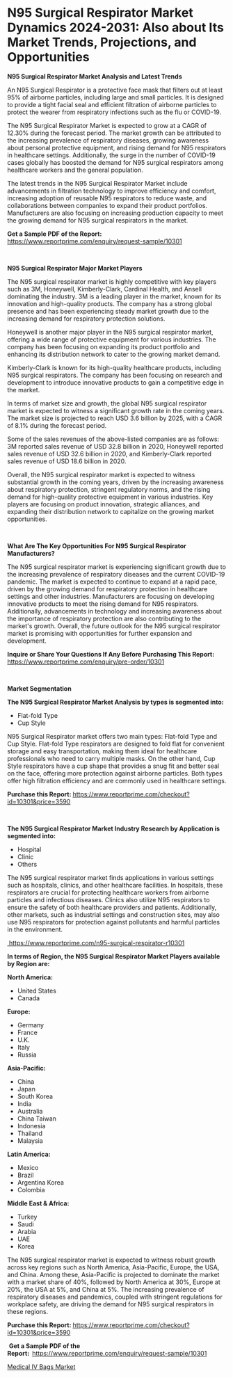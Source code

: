 <p><h1>N95 Surgical Respirator Market Dynamics 2024-2031: Also about Its Market Trends, Projections, and Opportunities</h1></p><p><strong>N95 Surgical Respirator Market Analysis and Latest Trends</strong></p>
<p><p>An N95 Surgical Respirator is a protective face mask that filters out at least 95% of airborne particles, including large and small particles. It is designed to provide a tight facial seal and efficient filtration of airborne particles to protect the wearer from respiratory infections such as the flu or COVID-19.</p><p>The N95 Surgical Respirator Market is expected to grow at a CAGR of 12.30% during the forecast period. The market growth can be attributed to the increasing prevalence of respiratory diseases, growing awareness about personal protective equipment, and rising demand for N95 respirators in healthcare settings. Additionally, the surge in the number of COVID-19 cases globally has boosted the demand for N95 surgical respirators among healthcare workers and the general population.</p><p>The latest trends in the N95 Surgical Respirator Market include advancements in filtration technology to improve efficiency and comfort, increasing adoption of reusable N95 respirators to reduce waste, and collaborations between companies to expand their product portfolios. Manufacturers are also focusing on increasing production capacity to meet the growing demand for N95 surgical respirators in the market.</p></p>
<p><strong>Get a Sample PDF of the Report:&nbsp;</strong> <a href="https://www.reportprime.com/enquiry/request-sample/10301">https://www.reportprime.com/enquiry/request-sample/10301</a></p>
<p>&nbsp;</p>
<p><strong>N95 Surgical Respirator Major Market Players</strong></p>
<p><p>The N95 surgical respirator market is highly competitive with key players such as 3M, Honeywell, Kimberly-Clark, Cardinal Health, and Ansell dominating the industry. 3M is a leading player in the market, known for its innovation and high-quality products. The company has a strong global presence and has been experiencing steady market growth due to the increasing demand for respiratory protection solutions.</p><p>Honeywell is another major player in the N95 surgical respirator market, offering a wide range of protective equipment for various industries. The company has been focusing on expanding its product portfolio and enhancing its distribution network to cater to the growing market demand.</p><p>Kimberly-Clark is known for its high-quality healthcare products, including N95 surgical respirators. The company has been focusing on research and development to introduce innovative products to gain a competitive edge in the market.</p><p>In terms of market size and growth, the global N95 surgical respirator market is expected to witness a significant growth rate in the coming years. The market size is projected to reach USD 3.6 billion by 2025, with a CAGR of 8.1% during the forecast period.</p><p>Some of the sales revenues of the above-listed companies are as follows: 3M reported sales revenue of USD 32.8 billion in 2020, Honeywell reported sales revenue of USD 32.6 billion in 2020, and Kimberly-Clark reported sales revenue of USD 18.6 billion in 2020.</p><p>Overall, the N95 surgical respirator market is expected to witness substantial growth in the coming years, driven by the increasing awareness about respiratory protection, stringent regulatory norms, and the rising demand for high-quality protective equipment in various industries. Key players are focusing on product innovation, strategic alliances, and expanding their distribution network to capitalize on the growing market opportunities.</p></p>
<p>&nbsp;</p>
<p><strong>What Are The Key Opportunities For N95 Surgical Respirator Manufacturers?</strong></p>
<p><p>The N95 surgical respirator market is experiencing significant growth due to the increasing prevalence of respiratory diseases and the current COVID-19 pandemic. The market is expected to continue to expand at a rapid pace, driven by the growing demand for respiratory protection in healthcare settings and other industries. Manufacturers are focusing on developing innovative products to meet the rising demand for N95 respirators. Additionally, advancements in technology and increasing awareness about the importance of respiratory protection are also contributing to the market's growth. Overall, the future outlook for the N95 surgical respirator market is promising with opportunities for further expansion and development.</p></p>
<p><strong>Inquire or Share Your Questions If Any Before Purchasing This Report:</strong> <a href="https://www.reportprime.com/enquiry/pre-order/10301">https://www.reportprime.com/enquiry/pre-order/10301</a></p>
<p>&nbsp;</p>
<p><strong>Market Segmentation</strong></p>
<p><strong>The N95 Surgical Respirator Market Analysis by types is segmented into:</strong></p>
<p><ul><li>Flat-fold Type</li><li>Cup Style</li></ul></p>
<p><p>N95 Surgical Respirator market offers two main types: Flat-fold Type and Cup Style. Flat-fold Type respirators are designed to fold flat for convenient storage and easy transportation, making them ideal for healthcare professionals who need to carry multiple masks. On the other hand, Cup Style respirators have a cup shape that provides a snug fit and better seal on the face, offering more protection against airborne particles. Both types offer high filtration efficiency and are commonly used in healthcare settings.</p></p>
<p><strong>Purchase this Report:&nbsp;</strong><a href="https://www.reportprime.com/checkout?id=10301&price=3590">https://www.reportprime.com/checkout?id=10301&price=3590</a></p>
<p>&nbsp;</p>
<p><strong>The N95 Surgical Respirator Market Industry Research by Application is segmented into:</strong></p>
<p><ul><li>Hospital</li><li>Clinic</li><li>Others</li></ul></p>
<p><p>The N95 surgical respirator market finds applications in various settings such as hospitals, clinics, and other healthcare facilities. In hospitals, these respirators are crucial for protecting healthcare workers from airborne particles and infectious diseases. Clinics also utilize N95 respirators to ensure the safety of both healthcare providers and patients. Additionally, other markets, such as industrial settings and construction sites, may also use N95 respirators for protection against pollutants and harmful particles in the environment.</p></p>
<p><a href="https://www.reportprime.com/n95-surgical-respirator-r10301">&nbsp;https://www.reportprime.com/n95-surgical-respirator-r10301</a></p>
<p><strong>In terms of Region, the N95 Surgical Respirator Market Players available by Region are:</strong></p>
<p>
    <p> <strong> North America: </strong>
        <ul>
            <li>United States</li>
            <li>Canada</li>
        </ul>
        </p> 
    <p> <strong> Europe: </strong>
        <ul>
            <li>Germany</li>
            <li>France</li>
            <li>U.K.</li>
            <li>Italy</li>
            <li>Russia</li>
        </ul>
        </p> 
    <p> <strong> Asia-Pacific: </strong>
        <ul>
            <li>China</li>
            <li>Japan</li>
            <li>South Korea</li>
            <li>India</li>
            <li>Australia</li>
            <li>China Taiwan</li>
            <li>Indonesia</li>
            <li>Thailand</li>
            <li>Malaysia</li>
        </ul>
        </p> 
    <p> <strong> Latin America: </strong>
        <ul>
            <li>Mexico</li>
            <li>Brazil</li>
            <li>Argentina Korea</li>
            <li>Colombia</li>
        </ul>
        </p> 
    <p> <strong> Middle East & Africa: </strong>
        <ul>
            <li>Turkey</li>
            <li>Saudi</li>
            <li>Arabia</li>
            <li>UAE</li>
            <li>Korea</li>
        </ul>
    </p>
    </p>
<p><p>The N95 surgical respirator market is expected to witness robust growth across key regions such as North America, Asia-Pacific, Europe, the USA, and China. Among these, Asia-Pacific is projected to dominate the market with a market share of 40%, followed by North America at 30%, Europe at 20%, the USA at 5%, and China at 5%. The increasing prevalence of respiratory diseases and pandemics, coupled with stringent regulations for workplace safety, are driving the demand for N95 surgical respirators in these regions.</p></p>
<p><strong>Purchase this Report: </strong><a href="https://www.reportprime.com/checkout?id=10301&price=3590">https://www.reportprime.com/checkout?id=10301&price=3590</a></p>
<p>&nbsp;<strong>Get a Sample PDF of the Report:&nbsp;&nbsp;</strong><a href="https://www.reportprime.com/enquiry/request-sample/10301">https://www.reportprime.com/enquiry/request-sample/10301</a></p>
<p><strong></strong></p>
<p><p><a href="https://github.com/NorbertYates/Market-Research-Report-List-4/blob/main/medical-iv-bags-market.md">Medical IV Bags Market</a></p></p>